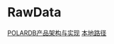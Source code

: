 # RawData

[POLARDB产品架构与实现](http://www.orczhou.com/index.php/2019/12/polardb-implement-g/)
[本地路径](https://github.com/ChengXiaoZ/RawData/blob/master/file/POLARDB%E4%BA%A7%E5%93%81%E6%9E%B6%E6%9E%84%E4%B8%8E%E5%AE%9E%E7%8E%B0-%E5%91%A8%E6%8C%AF%E5%85%B4_compressed.pdf)
